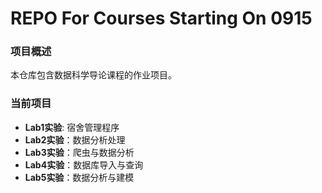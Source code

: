 # REPO For Courses Starting On 0915

### 项目概述
本仓库包含数据科学导论课程的作业项目。

### 当前项目
- **Lab1实验**: 宿舍管理程序
- **Lab2实验**：数据分析处理
- **Lab3实验**：爬虫与数据分析
- **Lab4实验**：数据库导入与查询
- **Lab5实验**：数据分析与建模